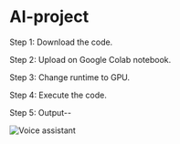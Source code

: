 # AI-project

Step 1: Download the code.

Step 2: Upload on Google Colab notebook.

Step 3: Change runtime to GPU.

Step 4: Execute the code.

Step 5: Output--


![Voice assistant](https://github.com/Atharvathakkar/AI-project/assets/134137957/a58506d8-0d41-4da2-8b74-b379c0d4854e)
